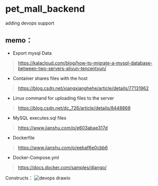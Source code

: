 # pet_mall_backend
adding devops support

## memo：
- Export mysql Data
> https://kalacloud.com/blog/how-to-migrate-a-mysql-database-between-two-servers-aliyun-tencentyun/
- Container shares files with the host
> https://blog.csdn.net/xiangxianghehe/article/details/77131962
- Linux command for uploading files to the server
> https://blog.csdn.net/dc_726/article/details/8448868
- MySQL executes.sql files
> https://www.jianshu.com/p/e603abae317d
- Dockerfile
> https://www.jianshu.com/p/eebaf6e0cbb6
- Docker-Compose.yml
> https://docs.docker.com/samples/django/

Constructs：
![devops drawio](https://user-images.githubusercontent.com/38637946/186574849-0f8b0e99-2d41-4a0a-a90c-37a5235f451a.png)
